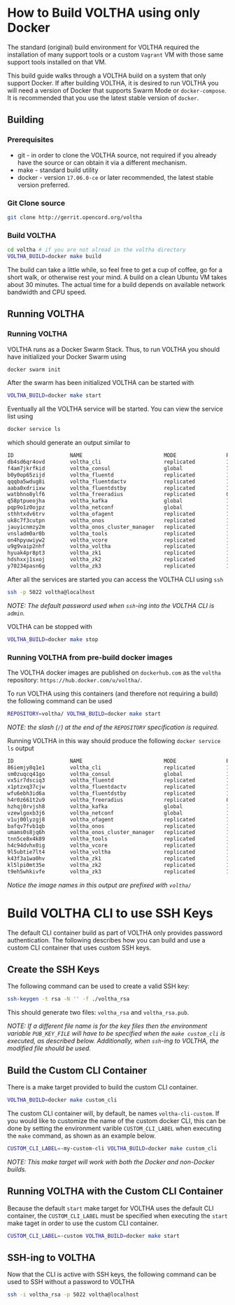 # How to Build VOLTHA using only Docker

The standard (original) build environment for VOLTHA required the installation
of many support tools or a custom `Vagrant` VM with those same support tools
installed on that VM.

This build guide walks through a VOLTHA build on a system that only support
Docker. If after building VOLTHA, it is desired to run VOLTHA you will need
a version of Docker that supports Swarm Mode or `docker-compose`. It is
recommended that you use the latest stable version of `docker`.

## Building

### Prerequisites

* git - in order to clone the VOLTHA source, not required if you already have
the source or can obtain it via a different mechanism.
* make - standard build utility
* docker - version `17.06.0-ce` or later recommended, the latest stable
version preferred.

### Git Clone source

```bash
git clone http://gerrit.opencord.org/voltha
```

### Build VOLTHA

```bash
cd voltha # if you are not alread in the voltha directory
VOLTHA_BUILD=docker make build
```

The build can take a little while, so feel free to get a cup of coffee, go for
a short walk, or otherwise rest your mind. A build on a clean Ubuntu VM takes
about 30 minutes. The actual time for a build depends on available network
bandwidth and CPU speed.

## Running VOLTHA

### Running VOLTHA

VOLTHA runs as a Docker Swarm Stack. Thus, to run VOLTHA you should have
initialized your Docker Swarm using
```bash
docker swarm init
```

After the swarm has been initialized VOLTHA can be started with
```bash
VOLTHA_BUILD=docker make start
```

Eventually all the VOLTHA service will be started. You can view the service
list using
```bash
docker service ls
```

which should generate an output similar to

```bash
ID                  NAME                          MODE                REPLICAS            IMAGE                              PORTS
db4sd6qr4ovd        voltha_cli                    replicated          1/1                 voltha-cli:latest                  *:5022->22/tcp
f4am7jkrfkid        voltha_consul                 global              1/1                 consul:0.9.2                       *:8300->8300/tcp,*:8400->8400/tcp,*:8500->8500/tcp,*:8600->8600/udp
b0y0op65zijd        voltha_fluentd                replicated          1/1                 voltha-fluentd:latest              *:30011->24224/tcp
qqqba5wdug8i        voltha_fluentdactv            replicated          1/1                 voltha-fluentd:latest              *:30010->24224/tcp
aaba0xdriixw        voltha_fluentdstby            replicated          1/1                 voltha-fluentd:latest              *:30009->24224/tcp
watbhno8ylf6        voltha_freeradius             replicated          0/0                 marcelmaatkamp/freeradius:latest   *:1812->1812/udp,*:1813->1813/tcp,*:18120->18120/tcp
q58ptpueojha        voltha_kafka                  global              1/1                 wurstmeister/kafka:latest          *:9092->9092/tcp
pqp9o1z0ojpz        voltha_netconf                global              1/1                 voltha-netconf:latest              *:830->1830/tcp
sthhtxdv6trv        voltha_ofagent                replicated          1/1                 voltha-ofagent:latest
uk8c7f3cutpn        voltha_onos                   replicated          1/1                 voltha-onos:latest                 *:6653->6653/tcp,*:8101->8101/tcp,*:8181->8181/tcp
jauyicnmzy2m        voltha_onos_cluster_manager   replicated          1/1                 voltha-unum:latest                 *:5411->5411/tcp
vnsladm0ar0b        voltha_tools                  replicated          1/1                 voltha-tools:latest                *:4022->22/tcp
on4hpyuwiyw2        voltha_vcore                  replicated          1/1                 voltha-voltha:latest               *:8880->8880/tcp,*:18880->18880/tcp,*:50556->50556/tcp
u9g9vaip2nhf        voltha_voltha                 replicated          1/1                 voltha-envoy:latest                *:8001->8001/tcp,*:8443->8443/tcp,*:8882->8882/tcp,*:50555->50555/tcp
hyuak4pr8pt3        voltha_zk1                    replicated          1/1                 wurstmeister/zookeeper:latest
hdshxxj1sxoj        voltha_zk2                    replicated          1/1                 wurstmeister/zookeeper:latest
y70234pasn6g        voltha_zk3                    replicated          1/1                 wurstmeister/zookeeper:latest
```

After all the services are started you can access the VOLTHA CLI using `ssh`
```bash
ssh -p 5022 voltha@localhost
```

_NOTE: The default password used when `ssh`-ing into the VOLTHA CLI is
`admin`._


VOLTHA can be stopped with
```bash
VOLTHA_BUILD=docker make stop
```

### Running VOLTHA from pre-build docker images
The VOLTHA docker images are published on `dockerhub.com` as the `voltha`
repository: `https://hub.docker.com/u/voltha/`.

To run VOLTHA using this containers (and therefore not requiring a build) the
following command can be used

```bash
REPOSITORY=voltha/ VOLTHA_BUILD=docker make start
```

_NOTE: the slash (`/`) at the end of the `REPOSITORY` specification is
required._

Running VOLTHA in this way should produce the following `docker service ls`
output

```bash
ID                  NAME                          MODE                REPLICAS            IMAGE                              PORTS
86iemjy8q1e1        voltha_cli                    replicated          1/1                 voltha/voltha-cli:latest           *:5022->22/tcp
sm0zuqcq41go        voltha_consul                 global              1/1                 consul:0.9.2                       *:8300->8300/tcp,*:8400->8400/tcp,*:8500->8500/tcp,*:8600->8600/udp
vx5ir7dsciq3        voltha_fluentd                replicated          1/1                 voltha/voltha-fluentd:latest       *:30014->24224/tcp
x1ptzxq37cjw        voltha_fluentdactv            replicated          1/1                 voltha/voltha-fluentd:latest       *:30012->24224/tcp
wfu6ebh3id6a        voltha_fluentdstby            replicated          1/1                 voltha/voltha-fluentd:latest       *:30013->24224/tcp
h4r0z661t2u9        voltha_freeradius             replicated          0/0                 marcelmaatkamp/freeradius:latest   *:1812->1812/udp,*:1813->1813/tcp,*:18120->18120/tcp
hzhqj0rvjsh8        voltha_kafka                  global              1/1                 wurstmeister/kafka:latest          *:9092->9092/tcp
vzewlgoxb3j6        voltha_netconf                global              1/1                 voltha/voltha-netconf:latest       *:830->1830/tcp
v1uj00lyzgj8        voltha_ofagent                replicated          1/1                 voltha/voltha-ofagent:latest
bafqv7fvb1qb        voltha_onos                   replicated          1/1                 voltha/voltha-onos:latest          *:6653->6653/tcp,*:8101->8101/tcp,*:8181->8181/tcp
umams0s8jq6h        voltha_onos_cluster_manager   replicated          1/1                 voltha/voltha-unum:latest          *:5411->5411/tcp
tnn5ce8x4k89        voltha_tools                  replicated          1/1                 voltha/voltha-tools:latest         *:4022->22/tcp
h4c94dvhx0ig        voltha_vcore                  replicated          1/1                 voltha/voltha-voltha:latest        *:8880->8880/tcp,*:18880->18880/tcp,*:50556->50556/tcp
9l5ubtie7lt4        voltha_voltha                 replicated          1/1                 voltha/voltha-envoy:latest         *:8001->8001/tcp,*:8443->8443/tcp,*:8882->8882/tcp,*:50555->50555/tcp
k43f3a1wa0hv        voltha_zk1                    replicated          1/1                 wurstmeister/zookeeper:latest
kl5lpi0mt35e        voltha_zk2                    replicated          1/1                 wurstmeister/zookeeper:latest
t9eh5whkivfe        voltha_zk3                    replicated          1/1                 wurstmeister/zookeeper:latest
```

_Notice the image names in this output are prefixed with `voltha/`_

# Build VOLTHA CLI to use SSH Keys

The default CLI container build as part of VOLTHA only provides password
authentication. The following describes how you can build and use a custom
CLI container that uses custom SSH keys.

## Create the SSH Keys
The following command can be used to create a valid SSH key:
```bash
ssh-keygen -t rsa -N '' -f ./voltha_rsa
```

This should generate two files: `voltha_rsa` and `voltha_rsa.pub`.

_NOTE: If a different file name is for the key files then the environment
variable `PUB_KEY_FILE` will have to be specified when the
`make custom_cli` is executed, as described below. Additionally, when
`ssh`-ing to VOLTHA, the modified file should be used._

## Build the Custom CLI Container
There is a make target provided to build the custom CLI container. 
```bash
VOLTHA_BUILD=docker make custom_cli
```

The custom CLI container will, by default, be names `voltha-cli-custom`. If
you would like to customize the name of the custom docker CLI, this can be 
done by setting the environment varible `CUSTOM_CLI_LABEL` when executing
the `make` command, as shown as an example below.
```bash
CUSTOM_CLI_LABEL=-my-custom-cli VOLTHA_BUILD=docker make custom_cli
```

_NOTE: This make target will work with both the Docker and non-Docker builds._

## Running VOLTHA with the Custom CLI Container
Because the default `start` make target for VOLTHA uses the default CLI
container, the `CUSTOM_CLI_LABEL` must be specified when executing the
`start` make taget in order to use the custom CLI container.

```bash
CUSTOM_CLI_LABEL=-custom VOLTHA_BUILD=docker make start
```

## SSH-ing to VOLTHA
Now that the CLI is active with SSH keys, the following command can be
used to SSH without a password to VOLTHA

```bash
ssh -i voltha_rsa -p 5022 voltha@localhost
```
